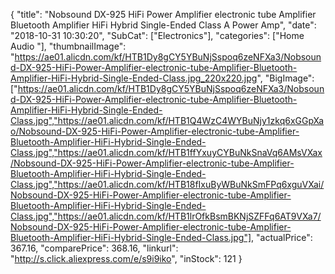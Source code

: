 {
	"title": "Nobsound DX-925 HiFi Power Amplifier electronic tube Amplifier Bluetooth Amplifier HiFi Hybrid Single-Ended Class A Power Amp",
	"date": "2018-10-31 10:30:20",
	"SubCat": ["Electronics"],
	"categories": ["Home Audio "],
	"thumbnailImage": "https://ae01.alicdn.com/kf/HTB1Dy8gCY5YBuNjSspoq6zeNFXa3/Nobsound-DX-925-HiFi-Power-Amplifier-electronic-tube-Amplifier-Bluetooth-Amplifier-HiFi-Hybrid-Single-Ended-Class.jpg_220x220.jpg",
	"BigImage": ["https://ae01.alicdn.com/kf/HTB1Dy8gCY5YBuNjSspoq6zeNFXa3/Nobsound-DX-925-HiFi-Power-Amplifier-electronic-tube-Amplifier-Bluetooth-Amplifier-HiFi-Hybrid-Single-Ended-Class.jpg","https://ae01.alicdn.com/kf/HTB1Q4WzC4WYBuNjy1zkq6xGGpXao/Nobsound-DX-925-HiFi-Power-Amplifier-electronic-tube-Amplifier-Bluetooth-Amplifier-HiFi-Hybrid-Single-Ended-Class.jpg","https://ae01.alicdn.com/kf/HTB1ffYxuyCYBuNkSnaVq6AMsVXax/Nobsound-DX-925-HiFi-Power-Amplifier-electronic-tube-Amplifier-Bluetooth-Amplifier-HiFi-Hybrid-Single-Ended-Class.jpg","https://ae01.alicdn.com/kf/HTB18fIxuByWBuNkSmFPq6xguVXai/Nobsound-DX-925-HiFi-Power-Amplifier-electronic-tube-Amplifier-Bluetooth-Amplifier-HiFi-Hybrid-Single-Ended-Class.jpg","https://ae01.alicdn.com/kf/HTB1lrOfkBsmBKNjSZFFq6AT9VXa7/Nobsound-DX-925-HiFi-Power-Amplifier-electronic-tube-Amplifier-Bluetooth-Amplifier-HiFi-Hybrid-Single-Ended-Class.jpg"],
	"actualPrice": 367.16,
	"comparePrice": 368.16,
	"linkurl": "http://s.click.aliexpress.com/e/s9i9iko",
	"inStock": 121
}
